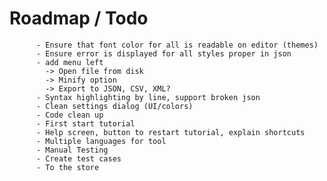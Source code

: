 
# Roadmap /  Todo 
          - Ensure that font color for all is readable on editor (themes)
          - Ensure error is displayed for all styles proper in json
          - add menu left
            -> Open file from disk
            -> Minify option
            -> Export to JSON, CSV, XML?
          - Syntax highlighting by line, support broken json 
          - Clean settings dialog (UI/colors)
          - Code clean up          
          - First start tutorial
          - Help screen, button to restart tutorial, explain shortcuts
          - Multiple languages for tool
          - Manual Testing
          - Create test cases
          - To the store
